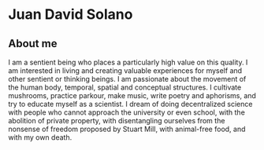 # Juan David Solano 

## About me

I am a sentient being who places a particularly high value on this quality. I am interested in living and creating valuable experiences for myself and other sentient or thinking beings. I am passionate about the movement of the human body, temporal, spatial and conceptual structures. I cultivate mushrooms, practice parkour, make music, write poetry and aphorisms, and try to educate myself as a scientist. I dream of doing decentralized science with people who cannot approach the university or even school, with the abolition of private property, with disentangling ourselves from the nonsense of freedom proposed by Stuart Mill, with animal-free food, and with my own death.